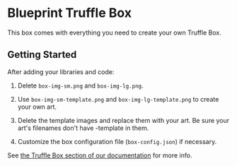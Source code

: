 # Blueprint Truffle Box

This box comes with everything you need to create your own Truffle Box.

## Getting Started

After adding your libraries and code:

1. Delete `box-img-sm.png` and `box-img-lg.png`.

2. Use `box-img-sm-template.png` and `box-img-lg-template.png` to create your own art.

3. Delete the template images and replace them with your art. Be sure your art's filenames don't have -template in them.

4. Customize the box configuration file (`box-config.json`) if necessary.

See [the Truffle Box section of our documentation](https://truffleframework.com/docs/truffle/getting-started/truffle-boxes) for more info.
